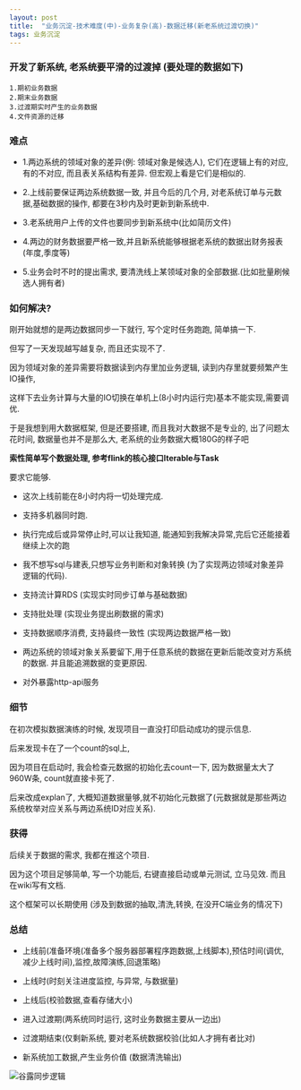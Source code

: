 ```yaml
---
layout: post
title:  "业务沉淀-技术难度(中)-业务复杂(高)-数据迁移(新老系统过渡切换)"
tags: 业务沉淀
---
```


### 开发了新系统, 老系统要平滑的过渡掉 (要处理的数据如下)

    1.期初业务数据
    2.期末业务数据
    3.过渡期实时产生的业务数据
    4.文件资源的迁移
    
    
### 难点

- 1.两边系统的领域对象的差异(例: 领域对象是候选人), 它们在逻辑上有的对应, 有的不对应, 而且表关系结构有差异. 但宏观上看是它们是相似的.

- 2.上线前要保证两边系统数据一致, 并且今后的几个月, 对老系统订单与元数据,基础数据的操作, 都要在3秒内及时更新到新系统中. 

- 3.老系统用户上传的文件也要同步到新系统中(比如简历文件)

- 4.两边的财务数据要严格一致,并且新系统能够根据老系统的数据出财务报表(年度,季度等)

- 5.业务会时不时的提出需求, 要清洗线上某领域对象的全部数据.(比如批量刷候选人拥有者)

### 如何解决?

刚开始就想的是两边数据同步一下就行, 写个定时任务跑跑, 简单搞一下. 

但写了一天发现越写越复杂, 而且还实现不了. 

因为领域对象的差异需要将数据读到内存里加业务逻辑, 读到内存里就要频繁产生IO操作, 

这样下去业务计算与大量的IO切换在单机上(8小时内运行完)基本不能实现,需要调优.

于是我想到用大数据框架, 但是还要搭建, 而且我对大数据不是专业的, 出了问题太花时间, 数据量也并不是那么大, 老系统的业务数据大概180G的样子吧


**索性简单写个数据处理, 参考flink的核心接口Iterable与Task**

要求它能够.

- 这次上线前能在8小时内将一切处理完成.

- 支持多机器同时跑.

- 执行完成后或异常停止时,可以让我知道, 能通知到我解决异常,完后它还能接着继续上次的跑

- 我不想写sql与建表,只想写业务判断和对象转换 (为了实现两边领域对象差异逻辑的代码).

- 支持流计算RDS (实现实时同步订单与基础数据)

- 支持批处理 (实现业务提出刷数据的需求)

- 支持数据顺序消费, 支持最终一致性 (实现两边数据严格一致)

- 两边系统的领域对象关系要留下,用于任意系统的数据在更新后能改变对方系统的数据. 并且能追溯数据的变更原因.

- 对外暴露http-api服务

### 细节

在初次模拟数据演练的时候, 发现项目一直没打印启动成功的提示信息. 

后来发现卡在了一个count的sql上, 

因为项目在启动时, 我会检查元数据的初始化去count一下, 因为数据量太大了960W条, count就直接卡死了. 

后来改成explan了, 大概知道数据量够,就不初始化元数据了(元数据就是那些两边系统枚举对应关系与两边系统ID对应关系). 

### 获得

后续关于数据的需求, 我都在推这个项目.

因为这个项目足够简单, 写一个功能后, 右键直接启动或单元测试, 立马见效. 而且在wiki写有文档.

这个框架可以长期使用 (涉及到数据的抽取,清洗,转换, 在没开C端业务的情况下)

### 总结

- 上线前(准备环境(准备多个服务器部署程序跑数据,上线脚本),预估时间(调优,减少上线时间),监控,故障演练,回退策略) 

- 上线时(时刻关注进度监控, 与异常, 与数据量)

- 上线后(校验数据,查看存储大小)

- 进入过渡期(两系统同时运行, 这时业务数据主要从一边出)

- 过渡期结束(仅剩新系统, 要对老系统数据校验(比如人才拥有者比对)

- 新系统加工数据,产生业务价值 (数据清洗输出)


![谷露同步逻辑](../../../images/postimg/谷露同步逻辑.png)
